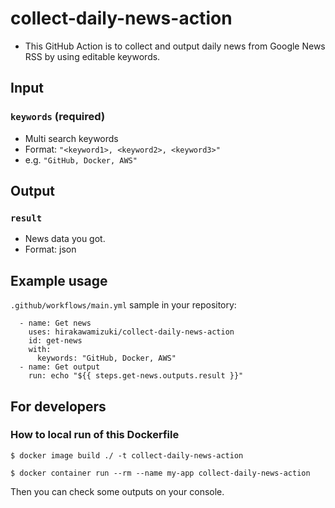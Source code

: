 # collect-daily-news-action

* This GitHub Action is to collect and output daily news from Google News RSS by using editable keywords.

## Input

### `keywords` (required)

* Multi search keywords
* Format: `"<keyword1>, <keyword2>, <keyword3>"`
* e.g. `"GitHub, Docker, AWS"`

## Output

### `result`

* News data you got.
* Format: json

## Example usage

`.github/workflows/main.yml` sample in your repository:

```
  - name: Get news
    uses: hirakawamizuki/collect-daily-news-action
    id: get-news
    with:
      keywords: "GitHub, Docker, AWS"
  - name: Get output
    run: echo "${{ steps.get-news.outputs.result }}"
```

## For developers

### How to local run of this Dockerfile

```
$ docker image build ./ -t collect-daily-news-action
```

```
$ docker container run --rm --name my-app collect-daily-news-action
```

Then you can check some outputs on your console.